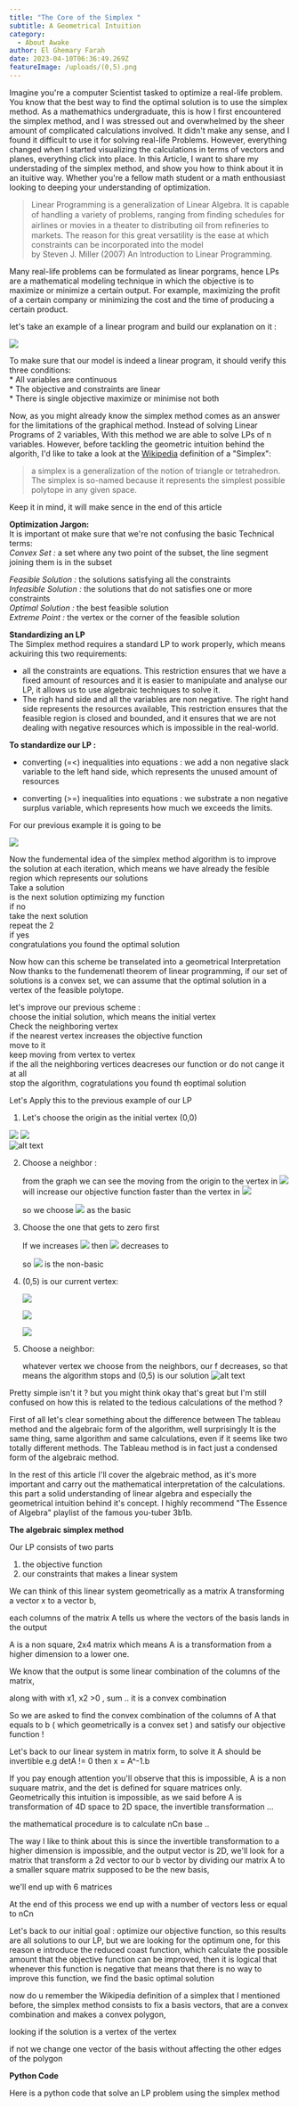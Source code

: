 ```yaml
---
title: "The Core of the Simplex "
subtitle: A Geometrical Intuition
category:
  - About Awake
author: El Ghemary Farah
date: 2023-04-10T06:36:49.269Z
featureImage: /uploads/(0,5).png
---
```


Imagine you're a computer Scientist tasked to optimize a real-life problem. You know that the best way to find the optimal solution is to use the simplex method. As a mathemathics undergraduate, this is how I first encountered the simplex method, and I was stressed out and overwhelmed by the sheer amount of complicated calculations involved. It didn't make any sense, and I found it difficult to use it for solving real-life Problems. However, everything changed when I started visualizing the calculations in terms of vectors and planes, everything click into place. In this Article, I want to share my understading of the simplex method, and show you how to think about it in an ituitive way. Whether you're a fellow math student or a math enthousiast looking to deeping your understanding of optimization.   

>Linear Programming is a generalization of Linear Algebra. It is capable of handling a variety of problems, ranging from ﬁnding schedules for airlines or movies in a theater to distributing oil from reﬁneries to markets. The reason for this great versatility is the ease at which constraints can be incorporated into the model   
by Steven J. Miller (2007) An Introduction to Linear Programming.   

Many real-life problems can be formulated as linear porgrams, hence LPs are a mathematical modeling technique in which the objective is to maximize or minimize a certain output. For example, maximizing the profit of a certain company or minimizing the cost and the time of producing a certain product.   

let's take an example of a linear program and build our explanation on it :   

![](https://latex.codecogs.com/svg.image?%7Bmax%7D%5C%20z%20=%20x_1%20&plus;%202x_2%20%5C%5C%7B%5C%20%5C%20%5C%20%5C%20%7D%20s.t%5C%20%5C%20%5C%20%5C%20%20x_1%20%5Cleq%203,%5C%5C%7B%5C%20%5C%20%5C%20%5C%20%5C%20%5C%20%5C%20%5C%20%5C%20%5C%20%5C%20%7Dx_1%20&plus;%20x_2%20%5Cleq%205,%5C%5C%7B%5C%20%5C%20%5C%20%5C%20%5C%20%5C%20%5C%20%5C%20%5C%20%5C%20%5C%20%7Dx_1,x_2%20%5Cgeq%200)

To make sure that our model is indeed a linear program, it should verify this three conditions:   
	* All variables are continuous    
	* The objective and constraints are linear     
	* There is single objective maximize or minimise not both     
	         
Now, as you might already know the simplex method comes as an answer for the limitations of the graphical method. Instead of solving Linear Programs of 2 variables, With this method we are able to solve LPs of n variables. However, before tackling the geometric intuition behind the algorith, I'd like to take a look at the [Wikipedia](https://en.wikipedia.org/wiki/Simplex) definition of a "Simplex":
>a simplex is a generalization of the notion of triangle or tetrahedron. The simplex is so-named because it represents the simplest possible polytope in any given space.

Keep it in mind, it will make sence in the end of this article    
    
**Optimization Jargon:**     
It is important ot make sure that we're not confusing the basic Technical terms:    
*Convex Set :* a set where any two point of the subset, the line segment joining them is in the subset     

*Feasible Solution :* the solutions satisfying all the constraints     
*Infeasible Solution :* the solutions that do not satisfies one or more constraints     
*Optimal Solution :* the best feasible solution    
*Extreme Point :* the vertex or the corner of the feasible solution   
    
**Standardizing an LP**    
The Simplex method requires a standard LP to work properly, which means ackuiring this two requirements:     
* all the constraints are equations. This restriction ensures that we have a fixed amount of resources and it is easier to manipulate and analyse our LP, it allows us to use algebraic techniques to solve it.       
* The righ hand side and all the variables are non negative. The right hand side represents the resources available, This restriction ensures that the feasible region is closed and bounded, and it ensures that we are not dealing with negative resources which is impossible in the real-world.    

**To standardize our LP :**

* converting (=<) inequalities into equations : we add a non negative slack variable to the left hand side, which represents the unused amount of resources

* converting (>=) inequalities into equations : we substrate a non negative surplus variable, which represents how much we exceeds the limits.    

For our previous example it is going to be     
     
![](https://latex.codecogs.com/svg.image?%7Bmax%7D%5C%20z%20=%20x_1%20&plus;%202x_2%20%5C%5C%7B%5C%20%5C%20%5C%20%5C%20%7D%20s.t%5C%20%5C%20%5C%20%5C%20%20x_1%20&plus;%20x_3%20=%203,%5C%5C%7B%5C%20%5C%20%5C%20%5C%20%5C%20%5C%20%5C%20%5C%20%5C%20%5C%20%5C%20%7Dx_1%20&plus;%20x_2%20&plus;%20x_4%20=%205,%5C%5C%7B%5C%20%5C%20%5C%20%5C%20%5C%20%5C%20%5C%20%5C%20%5C%20%5C%20%5C%20%7Dx_1,x_2,%20x_3,%20x_4%20%5Cgeq%200)


Now the fundemental idea of the simplex method algorithm is to improve the solution at each iteration, which means we have already the fesible region which represents our solutions    
	Take a solution    
	is the next solution optimizing my function      
	if no     
		take the next solution      
		repeat the 2    
	if yes     
		congratulations you found the optimal solution      

Now how can this scheme be transelated into a geometrical Interpretation    
Now thanks to the fundemenatl theorem of linear programming, if our set of solutions is a convex set, we can assume that the optimal solution in a vertex of the feasible polytope.     


let's improve our previous scheme :    
	choose the initial solution, which means the initial vertex    
	Check the neighboring vertex    
		if the nearest vertex increases the objective function    
			move to it   
			keep moving from vertex to vertex    
		if the all the neighboring vertices deacreses our function or do not cange it at all    
			stop the algorithm, cogratulations you found th eoptimal solution     

Let's Apply this to the previous example of our LP

1. Let's choose the origin as the initial vertex (0,0)

  ![](https://latex.codecogs.com/svg.image?x_1%20=%20x_2%20=%200) ![](https://latex.codecogs.com/svg.image?x_3&space;=&space;3,&space;x_4&space;=&space;5&space;and&space;z&space;=&space;0)      
  ![alt text](https://github.com/elghemary/farah/assets/uploads/(0.0).png?raw=true)

2. Choose a neighbor :

   from the graph we can see the moving from the origin to the vertex in ![](https://latex.codecogs.com/svg.image?x_2) will increase our objective function faster than the vertex in ![](https://latex.codecogs.com/svg.image?x_1)

   so we choose ![](https://latex.codecogs.com/svg.image?x_1) as the basic
3. Choose the one that gets to zero first

   If we increases ![](https://latex.codecogs.com/svg.image?x_2) then ![](https://latex.codecogs.com/svg.image?x_4) decreases to

   so ![](https://latex.codecogs.com/svg.image?x_4) is the non-basic
4. (0,5) is our current vertex:

   ![](https://latex.codecogs.com/svg.image?x_3%20=%203%20-%20x_1%20=%203)

   ![](https://latex.codecogs.com/svg.image?x_4%20=%205%20-%20x_1%20-%20x_2%20=%205%20-%200%20-%205%20=%200)

   ![](https://latex.codecogs.com/svg.image?z%20=%2010)
5. Choose a neighbor:

   whatever vertex we choose from the neighbors, our f decreases, so that means the algorithm stops and (0,5) is our solution
   ![alt text](https://github.com/elghemary/farah/assets/uploads/(0.5).png?raw=true)


Pretty simple isn't it ? but you might think okay that's great but I'm still confused on how this is related to the tedious calculations of the method ?

First of all let's clear something about the difference between The tableau method and the algebraic form of the algorithm, well surprisingly It is the same thing, same algorithm and same calculations, even if it seems like two totally different methods. The Tableau method is in fact just a condensed form of the algebraic method.

In the rest of this article I'll cover the algebraic method, as it's more important and carry out the mathematical interpretation of the calculations. this part a solid understanding of linear algebra and especially the geometrical intuition behind it's concept. I highly recommend "The Essence of Algebra" playlist of the famous you-tuber 3b1b.

**The algebraic simplex method**

Our LP consists of two parts

1. the objective function
2. our constraints that makes a linear system

We can think of this linear system geometrically as a matrix A transforming a vector x to a vector b,

each columns of the matrix A tells us where the vectors of the basis lands in the output

A is a non square, 2x4 matrix which means A is a transformation from a higher dimension to a lower one.

We know that the output is some linear combination of the columns of the matrix,

along with with x1, x2 >0 , sum .. it is a convex combination

So we are asked to find the convex combination of the columns of A that equals to b ( which geometrically is a convex set ) and satisfy our objective function !

Let's back to our linear system in matrix form, to solve it A should be invertible e.g detA != 0 then x = A^-1.b

If you pay enough attention you'll observe that this is impossible, A is a non suquare matrix, and the det is defined for square matrices only. Geometrically this intuition is impossible, as we said before A is transformation of 4D space to 2D space, the invertible transformation ...

the mathematical procedure is to calculate nCn base ..

The way I like to think about this is since the invertible transformation to a higher dimension is impossible, and the output vector is 2D, we'll look for a matrix that transform a 2d vector to our b vector by dividing our matrix A to a smaller square matrix supposed to be the new basis,

we'll end up with 6 matrices

At the end of this process we end up with a number of vectors less or equal to nCn

Let's back to our initial goal : optimize our objective function, so this results are all solutions to our LP, but we are looking for the optimum one, for this reason e introduce the reduced coast function, which calculate the possible amount that the objective function can be improved, then it is logical that whenever this function is negative that means that there is no way to improve this function, we find the basic optimal solution

now do u remember the Wikipedia definition of a simplex that I mentioned before, the simplex method consists to fix a basis vectors, that are a convex combination and makes a convex polygon,

looking if the solution is a vertex of the vertex

if not we change one vector of the basis without affecting the other edges of the polygon

**Python Code**

Here is a python code that solve an LP problem using the simplex method
